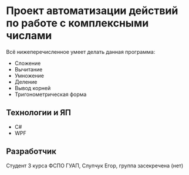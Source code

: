 # Проект автоматизации действий по работе с комплексными числами
Всё нижеперечисленное умеет делать данная программа:
- Сложение
- Вычитание
- Умножение
- Деление
- Вывод корней
- Тригонометрическая форма

## Технологии и ЯП
- C#
- WPF
## Разработчик
Студент 3 курса ФСПО ГУАП, Слупчук Егор, группа засекречена (нет)
  
